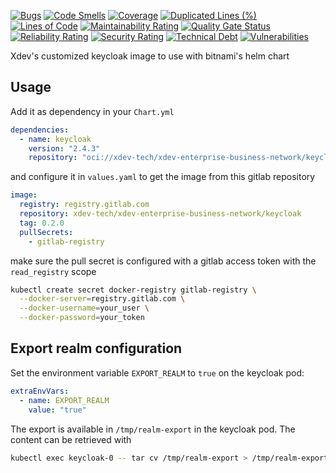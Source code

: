[![Bugs](https://sonarcloud.io/api/project_badges/measure?project=xdev-tech_keycloak&metric=bugs)](https://sonarcloud.io/dashboard?id=xdev-tech_keycloak)
[![Code Smells](https://sonarcloud.io/api/project_badges/measure?project=xdev-tech_keycloak&metric=code_smells)](https://sonarcloud.io/dashboard?id=xdev-tech_keycloak)
[![Coverage](https://sonarcloud.io/api/project_badges/measure?project=xdev-tech_keycloak&metric=coverage)](https://sonarcloud.io/dashboard?id=xdev-tech_keycloak)
[![Duplicated Lines (%)](https://sonarcloud.io/api/project_badges/measure?project=xdev-tech_keycloak&metric=duplicated_lines_density)](https://sonarcloud.io/dashboard?id=xdev-tech_keycloak)
[![Lines of Code](https://sonarcloud.io/api/project_badges/measure?project=xdev-tech_keycloak&metric=ncloc)](https://sonarcloud.io/dashboard?id=xdev-tech_keycloak)
[![Maintainability Rating](https://sonarcloud.io/api/project_badges/measure?project=xdev-tech_keycloak&metric=sqale_rating)](https://sonarcloud.io/dashboard?id=xdev-tech_keycloak)
[![Quality Gate Status](https://sonarcloud.io/api/project_badges/measure?project=xdev-tech_keycloak&metric=alert_status)](https://sonarcloud.io/dashboard?id=xdev-tech_keycloak)
[![Reliability Rating](https://sonarcloud.io/api/project_badges/measure?project=xdev-tech_keycloak&metric=reliability_rating)](https://sonarcloud.io/dashboard?id=xdev-tech_keycloak)
[![Security Rating](https://sonarcloud.io/api/project_badges/measure?project=xdev-tech_keycloak&metric=security_rating)](https://sonarcloud.io/dashboard?id=xdev-tech_keycloak)
[![Technical Debt](https://sonarcloud.io/api/project_badges/measure?project=xdev-tech_keycloak&metric=sqale_index)](https://sonarcloud.io/dashboard?id=xdev-tech_keycloak)
[![Vulnerabilities](https://sonarcloud.io/api/project_badges/measure?project=xdev-tech_keycloak&metric=vulnerabilities)](https://sonarcloud.io/dashboard?id=xdev-tech_keycloak)

Xdev's customized keycloak image to use with bitnami's helm chart

## Usage

Add it as dependency in your `Chart.yml`

~~~yaml
dependencies:
  - name: keycloak
    version: "2.4.3"
    repository: "oci://xdev-tech/xdev-enterprise-business-network/keycloak/helm"
~~~

and configure it in `values.yaml` to get the image from this gitlab repository

~~~yaml
image:
  registry: registry.gitlab.com
  repository: xdev-tech/xdev-enterprise-business-network/keycloak
  tag: 0.2.0
  pullSecrets:
    - gitlab-registry
~~~

make sure the pull secret is configured with a gitlab access token with the `read_registry` scope

~~~bash
kubectl create secret docker-registry gitlab-registry \
  --docker-server=registry.gitlab.com \
  --docker-username=your_user \
  --docker-password=your_token
~~~

## Export realm configuration

Set the environment variable `EXPORT_REALM` to `true` on the keycloak pod:

~~~yaml
extraEnvVars:
  - name: EXPORT_REALM
    value: "true"
~~~

The export is available in `/tmp/realm-export` in the keycloak pod. The content can be retrieved with

~~~bash
kubectl exec keycloak-0 -- tar cv /tmp/realm-export > /tmp/realm-export.tar
~~~
